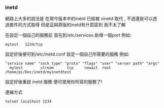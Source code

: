 <h3>inetd</h3>

網路上大多的說法是 在現今版本中的inetd 已經被 xinetd 取代 , 不過還是可以透過套件的方式取得 
但是這與原版的inetd有什麼區別 我不太了解

在設定一個自己的服務前 首先到/etc/services 新增一個port 例如:

<pre><code>mytest	1234/tcp</code></pre> 

設定好後便可到/etc/inetd.conf 設定一個自己所需要的服務 例如:

<pre><code>"service name" "sock type" "proto" "flags" "user" "server path" "args"
  mytest&emsp;&emsp;&emsp;&emsp;&emsp;&emsp;&emsp;&emsp;stream  &emsp;&emsp;  tcp     nowait  root  /home/pi/Doc/inetd/myinetdtest </code></pre> 


設定好後重啟 inetd 服務 便可使用你所寫的服務了!

連線方式

<pre><code>telnet localhost 1234</code></pre>


